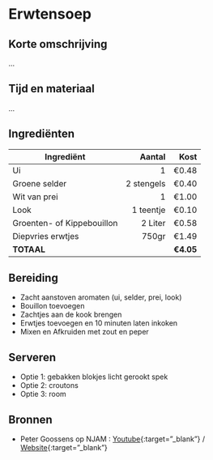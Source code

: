 # Erwtensoep
## Korte omschrijving
...

## Tijd en materiaal
...

## Ingrediënten
| Ingrediënt | Aantal | Kost |
|----------|-------------:|------:|
| Ui | 1 | €0.48 |
| Groene selder | 2 stengels | €0.40 |
| Wit van prei | 1 | €1.00 |
| Look | 1 teentje | €0.10|
| Groenten- of Kippebouillon | 2 Liter | €0.58 |
| Diepvries erwtjes | 750gr | €1.49 |
| **TOTAAL** || **€4.05**|

## Bereiding
* Zacht aanstoven aromaten (ui, selder, prei, look)
* Bouillon toevoegen
* Zachtjes aan de kook brengen
* Erwtjes toevoegen en 10 minuten laten inkoken
* Mixen en Afkruiden met zout en peper

## Serveren
* Optie 1: gebakken blokjes licht gerookt spek
* Optie 2: croutons
* Optie 3: room

## Bronnen
* Peter Goossens op NJAM : [Youtube](https://www.youtube.com/watch?v=gM8rlqfq9lE){:target=”_blank”} / [Website](https://njam.tv/recepten/erwtensoep-met-broodcroutons){:target=”_blank”}
